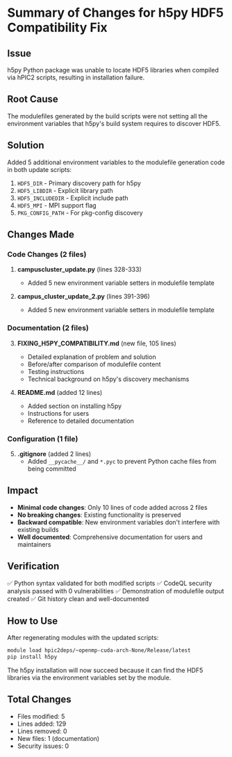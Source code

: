 # Summary of Changes for h5py HDF5 Compatibility Fix

## Issue
h5py Python package was unable to locate HDF5 libraries when compiled via hPIC2 scripts, resulting in installation failure.

## Root Cause
The modulefiles generated by the build scripts were not setting all the environment variables that h5py's build system requires to discover HDF5.

## Solution
Added 5 additional environment variables to the modulefile generation code in both update scripts:
1. `HDF5_DIR` - Primary discovery path for h5py
2. `HDF5_LIBDIR` - Explicit library path
3. `HDF5_INCLUDEDIR` - Explicit include path  
4. `HDF5_MPI` - MPI support flag
5. `PKG_CONFIG_PATH` - For pkg-config discovery

## Changes Made

### Code Changes (2 files)
1. **campuscluster_update.py** (lines 328-333)
   - Added 5 new environment variable setters in modulefile template
   
2. **campus_cluster_update_2.py** (lines 391-396)
   - Added 5 new environment variable setters in modulefile template

### Documentation (2 files)
3. **FIXING_H5PY_COMPATIBILITY.md** (new file, 105 lines)
   - Detailed explanation of problem and solution
   - Before/after comparison of modulefile content
   - Testing instructions
   - Technical background on h5py's discovery mechanisms

4. **README.md** (added 12 lines)
   - Added section on installing h5py
   - Instructions for users
   - Reference to detailed documentation

### Configuration (1 file)
5. **.gitignore** (added 2 lines)
   - Added `__pycache__/` and `*.pyc` to prevent Python cache files from being committed

## Impact
- **Minimal code changes**: Only 10 lines of code added across 2 files
- **No breaking changes**: Existing functionality is preserved
- **Backward compatible**: New environment variables don't interfere with existing builds
- **Well documented**: Comprehensive documentation for users and maintainers

## Verification
✅ Python syntax validated for both modified scripts
✅ CodeQL security analysis passed with 0 vulnerabilities
✅ Demonstration of modulefile output created
✅ Git history clean and well-documented

## How to Use
After regenerating modules with the updated scripts:
```bash
module load hpic2deps/~openmp-cuda-arch-None/Release/latest
pip install h5py
```

The h5py installation will now succeed because it can find the HDF5 libraries via the environment variables set by the module.

## Total Changes
- Files modified: 5
- Lines added: 129
- Lines removed: 0
- New files: 1 (documentation)
- Security issues: 0
